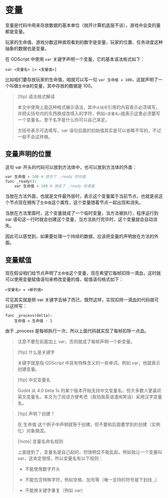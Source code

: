 # 变量

变量是代码中用来存放数据的基本单位（抛开计算机底层不谈），游戏中会变的量都是变量。

玩家的生命值、游戏分数这种直观看到的数字是变量，玩家的位置、任务进度这种抽象的数据也是变量。

在 GDScript 中使用 `var` 关键字声明一个变量，它的基本语法格式如下：

```
var <变量名> [= <变量值>]
```

比如咱们要存放玩家的生命值，咱就可以写一句 `var 生命值 = 100`，这就声明了一个叫做`生命值`的变量，其中存放的数据是 100。

> [!tip] 语法格式解读
>
> 本文中使用上面这种格式展示语法，其中`尖括号`引用的内容表示必须填写，并把尖括号内的东西换成改填入的字符，例如`<变量名>`就表示这里必须要写一个变量名，至于名字是什么你可以自己来定。
>
> 方括号表示可选填写，var 语句后面的初始值其实是可以省略不写的，不过一般不会这样做。

## 变量声明的位置

这句 var 开头的代码可以放到方法体中，也可以放到方法体的外面：

```python
var 生命值 = 100 # 放在了 _ready 的外面
func _ready():
	var 生命值 = 100 # 放在了 _ready 的里面
```

当放在方法外面，也就是文件最外层时，表示这个变量属于当前节点，也就是说这个节点现在拥有了`生命值`这个属性，这个变量随着节点一起出现和消失。

当放在方法里面时，这个变量就成了一个临时变量，当方法被执行，程序运行到 var 语句这一行时就会创建这个变量，当方法执行完毕时，这个变量就会自动消失。

因此可以感觉到，如果要处理一个持续的数据，应该把变量的声明放在方法的外面。

## 变量赋值

现在假设咱们给节点声明了`生命值`这个变量，现在希望它每帧扣除一滴血，这时就可以使用变量赋值语句来修改变量的值，赋值语句格式如下：

```
<变量名> = <新的值>
```

可见其实就是把 var 关键字去掉了而已，既然这样，实现扣除一滴血的代码就可以这样写：

```
func _process(delta):
    生命值 = 生命值 - 1
```

由于 _process 是每帧执行一次，所以上面代码就实现了每帧扣除一点血。

> 注意不要在前面加上 var，否则就成了每帧声明一个新变量。

> [!tip] 什么是关键字
>
> 关键字就是指 GDScript 中具有特殊含义的一些单词，例如 var，他就表示创建变量。

> [!tip] 中文变量名
>
> Godot 从 4.0 beta 1x 的某个版本开始支持中文变量名，但大多数人更喜欢英文变量名，本文为了阅读方便考虑（我怕我英语渣闹笑话）采用汉字变量名。

> [!tip] 声明？创建？
>
> 在 生命值 这个例子中声明就等于创建，但不要和后面要学到的创建（实例化）对象搞混。

> [!note] 变量名命名规则
>
> 上面提到了，变量名是自己起的，但很明显不能乱起，例如我让一个变量叫 var，这肯定很怪，所以变量名有以下规则：
>
> - 不能使用数字开头
>
> - 不能包含特殊字符，例如空格、加号等（唯一支持的符号是下划线 _）
>
> - 不能换关键字重复（例如 var）
